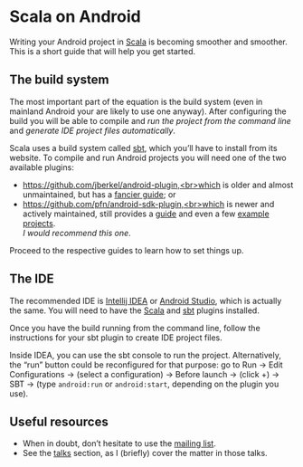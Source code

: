 # Scala on Android

Writing your Android project in [Scala](http://scala-lang.org/) is becoming smoother and smoother.
This is a short guide that will help you get started.

## The build system

The most important part of the equation is the build system (even in mainland Android your are likely to use one anyway).
After configuring the build you will be able to compile and *run the project from the command line* and *generate IDE project
files automatically*.

Scala uses a build system called [sbt](http://www.scala-sbt.org/), which you’ll have to install from its website.
To compile and run Android projects you will need one of the two available plugins:

* https://github.com/jberkel/android-plugin,<br>which is older and almost unmaintained, but has a [fancier guide](http://fxthomas.github.io/android-plugin/); or
* https://github.com/pfn/android-sdk-plugin,<br>which is newer and actively maintained, still provides a [guide](https://github.com/pfn/android-sdk-plugin#usage) and even a few [example projects](https://github.com/pfn/android-sdk-plugin/tree/master/sbt-test/android-sdk-plugin).<br>*I would recommend this one*.

Proceed to the respective guides to learn how to set things up.

## The IDE

The recommended IDE is [Intellij IDEA](http://www.jetbrains.com/idea/) or
[Android Studio](http://developer.android.com/sdk/installing/studio.html), which is actually the same.
You will need to have the [Scala](http://plugins.jetbrains.com/plugin/?id=1347)
and [sbt](http://plugins.jetbrains.com/plugin/5007?pr=idea) plugins installed.

Once you have the build running from the command line, follow the instructions for your sbt plugin to
create IDE project files.

Inside IDEA, you can use the sbt console to run the project. Alternatively, the “run” button could
be reconfigured for that purpose: go to Run → Edit Configurations →
(select a configuration) → Before launch → (click +) → SBT → (type `android:run` or `android:start`,
depending on the plugin you use).

## Useful resources

* When in doubt, don’t hesitate to use the [mailing list](https://groups.google.com/forum/#!forum/scala-on-android).
* See the [talks](Talks.html) section, as I (briefly) cover the matter in those talks.